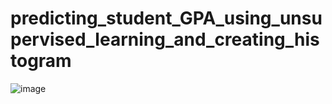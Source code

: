 # predicting_student_GPA_using_unsupervised_learning_and_creating_histogram







![image](https://user-images.githubusercontent.com/114800813/234938214-4688ad14-45cc-4d3e-bc60-b7a71597eec7.png)
